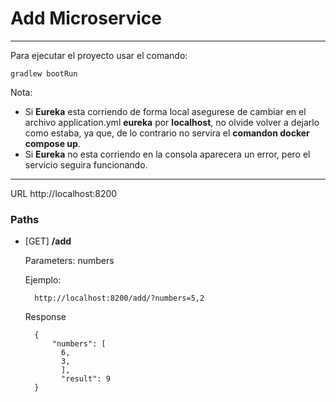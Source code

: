 # Add Microservice
_________________________

Para ejecutar el proyecto usar el comando:

    gradlew bootRun

Nota: 
* Si **Eureka** esta corriendo de forma local asegurese de cambiar en el archivo application.yml **eureka** por **localhost**, 
no olvide volver a dejarlo como estaba, ya que, de lo contrario no servira el **comandon docker compose up**.
* Si **Eureka** no esta corriendo en la consola aparecera un error, pero el servicio seguira funcionando.
______________________

URL http://localhost:8200

### Paths
* [GET] **/add**

    Parameters:
    numbers

    Ejemplo:
        
        http://localhost:8200/add/?numbers=5,2
    
    Response
    
        {
            "numbers": [
              6,
              3,
              ],
              "result": 9
        }
        